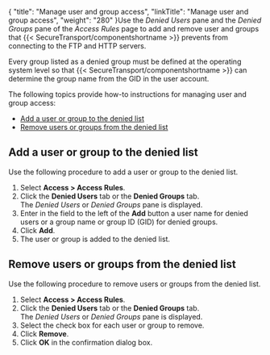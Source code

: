 {
    "title": "Manage user and group access",
    "linkTitle": "Manage user and group access",
    "weight": "280"
}Use the *Denied Users* pane and the *Denied Groups* pane of the *Access Rules* page to add and remove user and groups that {{< SecureTransport/componentshortname  >}} prevents from connecting to the FTP and HTTP servers.

Every group listed as a denied group must be defined at the
operating system level so that {{< SecureTransport/componentshortname  >}} can determine the
group name from the GID in the user account.

The following topics provide how-to instructions for managing user and group access:

-   [Add a user or group to the denied list](#Add)
-   [Remove users or groups from the denied list](#Remove)

<span id="Add"></span>

## Add a user or group to the denied list

Use the following procedure to add a user or group to the denied list.

1.  Select **Access > Access Rules**.
2.  Click the **Denied Users** tab or the **Denied Groups** tab.  
    The *Denied Users* or *Denied Groups* pane is displayed.
3.  Enter in the field to the left of the **Add** button a user name for denied users or a group name or group ID (GID) for denied groups.
4.  Click **Add**.
5.  The user or group is added to the denied list.

<span id="Remove"></span>

## Remove users or groups from the denied list

Use the following procedure to remove users or groups from the denied list.

1.  Select **Access > Access Rules**.
2.  Click the **Denied Users** tab or the **Denied Groups** tab.  
    The *Denied Users* or *Denied Groups* pane is displayed.
3.  Select the check box for each user or group to remove.
4.  Click **Remove**.
5.  Click **OK** in the confirmation dialog box.
